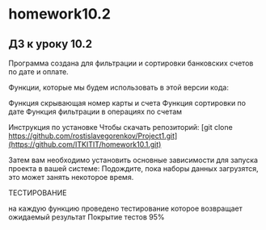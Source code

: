 # homework10.2
## ДЗ к уроку 10.2 

Программа создана для фильтрации и сортировки банковских счетов по дате и оплате.

Функции, которые мы будем использовать в этой версии кода:

Функция скрывающая номер карты и счета
Функция сортировки по дате
Функция фильтрации в операциях по счетам

Инструкция по установке
Чтобы скачать репозиторий:
[git clone https://github.com/rostislavegorenkov/Project1.git](https://github.com/ITKITIT/homework10.1.git)

Затем вам необходимо установить основные зависимости для запуска проекта в вашей системе:
Подождите, пока наборы данных загрузятся, это может занять некоторое время.

ТЕСТИРОВАНИЕ

на каждую функцию проведено тестирование которое возвращает ожидаемый результат
Покрытие тестов 95%
